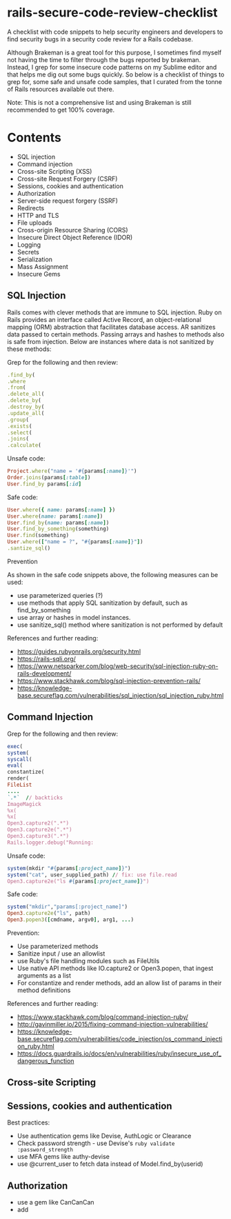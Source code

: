 # rails-secure-code-review-checklist
A checklist with code snippets to help security engineers and developers to find security bugs in a security code review for a Rails codebase. 

Although Brakeman is a great tool for this purpose, I sometimes find myself not having the time to filter through the bugs reported by brakeman. Instead, I grep for some insecure code patterns on my Sublime editor and that helps me dig out some bugs quickly. So below is a checklist of things to grep for, some safe and unsafe code samples, that I curated from the tonne of Rails resources available out there.

Note: This is not a comprehensive list and using Brakeman is still recommended to get 100% coverage. 

# Contents
- SQL injection
- Command injection
- Cross-site Scripting (XSS)
- Cross-site Request Forgery (CSRF)
- Sessions, cookies and authentication
- Authorization
- Server-side request forgery (SSRF)
- Redirects
- HTTP and TLS
- File uploads
- Cross-origin Resource Sharing (CORS)
- Insecure Direct Object Reference (IDOR)
- Logging
- Secrets
- Serialization
- Mass Assignment
- Insecure Gems

## SQL Injection

Rails comes with clever methods that are immune to SQL injection. Ruby on Rails provides an interface called Active Record, an object-relational mapping (ORM) abstraction that facilitates database access. AR sanitizes data passed to certain methods. Passing arrays and hashes to methods also is safe from injection. Below  are instances where data is not sanitized by these methods:

Grep for the following and then review:

```ruby 
.find_by(
.where
.from(
.delete_all(
.delete_by(
.destroy_by(
.update_all(
.group(
.exists(
.select(
.joins(
.calculate(
```

Unsafe code:

```ruby
Project.where("name = '#{params[:name]}'")
Order.joins(params[:table])
User.find_by params[:id]

```

Safe code:

```ruby
User.where({ name: params[:name] })
User.where(name: params[:name])
User.find_by(name: params[:name])
User.find_by_something(something)
User.find(something)
User.where(["name = ?", "#{params[:name]}"])
.santize_sql()
```

Prevention

As shown in the safe code snippets above, the following measures can be used:
- use parameterized queries (?)
- use methods that apply SQL sanitization by default, such as find_by_something
- use array or hashes in model instances. 
- use sanitize_sql() method where sanitization is not performed by default

References and further reading: 
- https://guides.rubyonrails.org/security.html
- https://rails-sqli.org/
- https://www.netsparker.com/blog/web-security/sql-injection-ruby-on-rails-development/
- https://www.stackhawk.com/blog/sql-injection-prevention-rails/
- https://knowledge-base.secureflag.com/vulnerabilities/sql_injection/sql_injection_ruby.html


## Command Injection

Grep for the following and then review:

```ruby
exec(
system(
syscall(
eval(
constantize(
render(
FileList
....
`.*`  // backticks
ImageMagick
%x(
%x[
Open3.capture2(".*")
Open3.capture2e(".*")
Open3.capture3(".*")
Rails.logger.debug("Running:
```

Unsafe code:

```ruby
system(mkdir "#{params[:project_name]}")
system("cat", user_supplied_path) // fix: use file.read 
Open3.capture2e("ls #{params[:project_name]}")
```

Safe code:

```ruby
system("mkdir","params[:project_name]")
Open3.capture2e("ls", path)
Open3.popen3([cmdname, argv0], arg1, ...)
```

Prevention:

- Use parameterized methods
- Sanitize input / use an allowlist
- use Ruby's file handling modules such as FileUtils
- Use native API methods like IO.capture2 or Open3.popen, that ingest arguments as a list
- For constantize and render methods, add an allow list of params in their method definitions

References and further reading:
- https://www.stackhawk.com/blog/command-injection-ruby/
- http://gavinmiller.io/2015/fixing-command-injection-vulnerabilities/
- https://knowledge-base.secureflag.com/vulnerabilities/code_injection/os_command_injection_ruby.html
- https://docs.guardrails.io/docs/en/vulnerabilities/ruby/insecure_use_of_dangerous_function

## Cross-site Scripting




## Sessions, cookies and authentication

Best practices: 

- Use authentication gems like Devise, AuthLogic or Clearance
- Check password strength - use Devise's ```ruby validate :password_strength```
- use MFA gems like authy-devise
- use @current_user to fetch data instead of Model.find_by(userid)
 
## Authorization

- use a gem like CanCanCan
- add 



